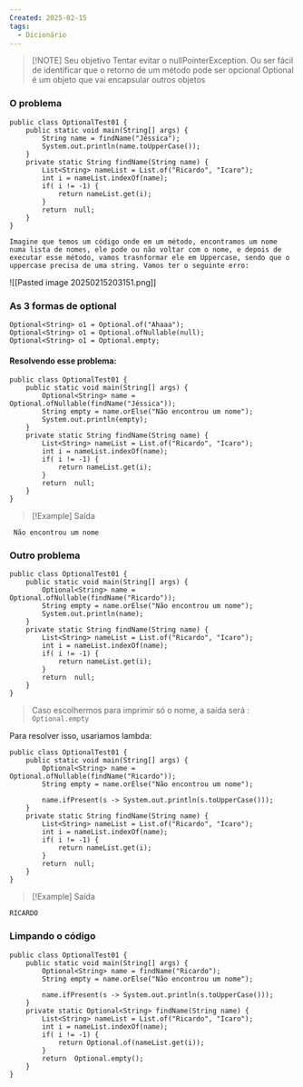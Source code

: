```yaml
---
Created: 2025-02-15
tags:
  - Dicionário
---
```


> [!NOTE] Seu objetivo
> Tentar evitar o nullPointerException. Ou ser fácil de identificar que o retorno de um método pode ser opcional
> Optional é um objeto que vai encapsular outros objetos 

### O problema

```
public class OptionalTest01 {  
    public static void main(String[] args) {  
        String name = findName("Jéssica");  
        System.out.println(name.toUpperCase());  
    }  
    private static String findName(String name) {  
        List<String> nameList = List.of("Ricardo", "Icaro");  
        int i = nameList.indexOf(name);  
        if( i != -1) { 
            return nameList.get(i);  
        }  
        return  null;  
    }  
}
```

	Imagine que temos um código onde em um método, encontramos um nome numa lista de nomes, ele pode ou não voltar com o nome, e depois de executar esse método, vamos trasnformar ele em Uppercase, sendo que o uppercase precisa de uma string. Vamos ter o seguinte erro:

![[Pasted image 20250215203151.png]]


### As 3 formas de optional

```
Optional<String> o1 = Optional.of("Ahaaa");
Optional<String> o1 = Optional.ofNullable(null);
Optional<String> o1 = Optional.empty;
```

#### Resolvendo esse problema:

```
public class OptionalTest01 {  
    public static void main(String[] args) {  
        Optional<String> name = Optional.ofNullable(findName("Jéssica"));  
        String empty = name.orElse("Não encontrou um nome");  
        System.out.println(empty);  
    }  
    private static String findName(String name) {  
        List<String> nameList = List.of("Ricardo", "Icaro");  
        int i = nameList.indexOf(name);  
        if( i != -1) {  
            return nameList.get(i);  
        }  
        return  null;  
    }  
}
```


> [!Example] Saída
```
 Não encontrou um nome
```

### Outro problema

```
public class OptionalTest01 {  
    public static void main(String[] args) {  
        Optional<String> name = Optional.ofNullable(findName("Ricardo"));  
        String empty = name.orElse("Não encontrou um nome");  
        System.out.println(name);  
    }  
    private static String findName(String name) {  
        List<String> nameList = List.of("Ricardo", "Icaro");  
        int i = nameList.indexOf(name);  
        if( i != -1) {  
            return nameList.get(i);  
        }  
        return  null;  
    }  
}
```

> Caso escolhermos para imprimir só o nome, a saída será :
> `Optional.empty`

Para resolver isso, usariamos lambda:

```
public class OptionalTest01 {  
    public static void main(String[] args) {  
        Optional<String> name = Optional.ofNullable(findName("Ricardo"));  
        String empty = name.orElse("Não encontrou um nome");  
  
        name.ifPresent(s -> System.out.println(s.toUpperCase()));  
    }  
    private static String findName(String name) {  
        List<String> nameList = List.of("Ricardo", "Icaro");  
        int i = nameList.indexOf(name);  
        if( i != -1) {  
            return nameList.get(i);  
        }  
        return  null;  
    }  
}
```


> [!Example] Saída
```
RICARDO
```


### Limpando o código

```
public class OptionalTest01 {  
    public static void main(String[] args) {  
        Optional<String> name = findName("Ricardo");  
        String empty = name.orElse("Não encontrou um nome");  
  
        name.ifPresent(s -> System.out.println(s.toUpperCase()));  
    }  
    private static Optional<String> findName(String name) {  
        List<String> nameList = List.of("Ricardo", "Icaro");  
        int i = nameList.indexOf(name);  
        if( i != -1) {  
            return Optional.of(nameList.get(i));  
        }  
        return  Optional.empty();  
    }  
}
```
